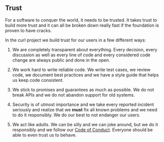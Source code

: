 ## Trust

For a software to conquer the world, it needs to be trusted. It takes trust to
build more trust and it can all be broken down really fast if the foundation
is proven to have cracks.

In the curl project we build trust for our users in a few different ways:

1. We are completely transparent about everything. Every decision, every
   discussion as well as every line of code and every considered code change
   are always public and done in the open.

2. We work hard to write reliable code. We write test cases, we review code,
   we document best practices and we have a style guide that helps us keep
   code consistent.

3. We stick to promises and guarantees as much as possible. We do not break
   APIs and we do not abandon support for old systems.

4. Security is of utmost importance and we take every reported incident
   seriously and realize that we **must** fix all known problems and we need
   to do it responsibly. We do our best to not endanger our users.

5. We act like adults. We can be silly and we can joke around, but we do it
   responsibly and we follow our [Code of Conduct](coc.md). Everyone should be
   able to even trust us to behave.
